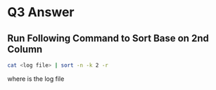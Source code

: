 # Q3 Answer
## Run Following Command to Sort Base on 2nd Column
```bash
cat <log file> | sort -n -k 2 -r
```
where <log file> is the log file 